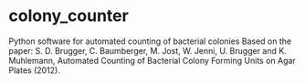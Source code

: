 # colony_counter
Python software for automated counting of bacterial colonies
Based on the paper: S. D. Brugger, C. Baumberger, M. Jost, W. Jenni, U. Brugger and K. Muhlemann, Automated Counting of Bacterial Colony Forming Units on Agar Plates (2012).
